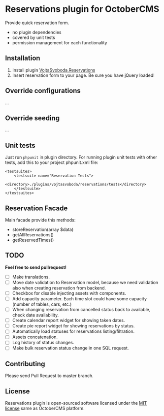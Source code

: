 # Reservations plugin for OctoberCMS

Provide quick reservation form.

- no plugin dependencies
- covered by unit tests
- permission management for each functionality

## Installation

1. Install plugin [VojtaSvoboda.Reservations](http://octobercms.com/plugin/vojtasvoboda-reservations)
2. Insert reservation form to your page. Be sure you have jQuery loaded!

## Override configurations

...

## Override seeding

...

## Unit tests

Just run `phpunit` in plugin directory. For running plugin unit tests with other tests,
add this to your project phpunit.xml file:

```
<testsuites>
    <testsuite name="Reservation Tests">
        <directory>./plugins/vojtasvoboda/reservations/tests</directory>
    </testsuite>
</testsuites>
```

## Reservation Facade

Main facade provide this methods:

- storeReservation(array $data)
- getAllReservations()
- getReservedTimes()

## TODO

**Feel free to send pullrequest!**

- [ ] Make translations.
- [ ] Move date validation to Reservation model, because we need validation also when creating reservation from backend.
- [ ] Checkbox for disable injecting assets with components.
- [ ] Add capacity parameter. Each time slot could have some capacity (number of tables, cars, etc.)
- [ ] When changing reservation from cancelled status back to available, check date availability.
- [ ] Create calendar report widget for showing taken dates.
- [ ] Create pie report widget for showing reservations by status.
- [ ] Automatically load statuses for reservations listing/filtration.
- [ ] Assets concatenation.
- [ ] Log history of status changes.
- [ ] Make bulk reservation status change in one SQL request.

## Contributing

Please send Pull Request to master branch.

## License

Reservations plugin is open-sourced software licensed under the [MIT license](http://opensource.org/licenses/MIT) same as OctoberCMS platform.
